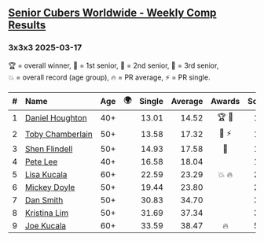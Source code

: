 <style>table {white-space: nowrap;}</style>
<link rel="stylesheet" type="text/css" href="/scw-comp/css/flags.css" />

## [Senior Cubers Worldwide - Weekly Comp Results](/scw-comp/results/)
### 3x3x3 2025-03-17

<span style="white-space: nowrap;">🏆 = overall winner</span>, <span style="white-space: nowrap;">🥇 = 1st senior</span>, <span style="white-space: nowrap;">🥈 = 2nd senior</span>, <span style="white-space: nowrap;">🥉 = 3rd senior</span>, <span style="white-space: nowrap;">💥 = overall record (age group)</span>, <span style="white-space: nowrap;">🔥 = PR average</span>, <span style="white-space: nowrap;">⚡ = PR single</span>.

| # | Name | Age | 🌍 | Single | Average | Awards | Solve 1 | Solve 2 | Solve 3 | Solve 4 | Solve 5 | Video |
| :--: | :-- | :--: | :--: | --: | --: | :--: | --: | --: | --: | --: | --: | :-- |
| 1 | [Daniel Houghton](../../persons/daniel_houghton/333.md) | 40+ | <i class="flag flag-CH" /> | 13.01 | 14.52 | 🏆 🥇 | 17.15 | 15.02 | 13.63 | 14.91 | 13.01 | [Desktop](https://www.facebook.com/events/4062322140668303/permalink/4073597736207410) / [Mobile](https://m.facebook.com/events/4062322140668303?view=permalink&id=4073597736207410) |
| 2 | [Toby Chamberlain](../../persons/toby_chamberlain/333.md) | 50+ | <i class="flag flag-AU" /> | 13.58 | 17.32 | 🥈 ⚡ | 13.58 | 16.96 | 17.10 | 23.08 | 17.90 | [Desktop](https://www.facebook.com/events/4062322140668303/permalink/4074518319448685) / [Mobile](https://m.facebook.com/events/4062322140668303?view=permalink&id=4074518319448685) |
| 3 | [Shen Flindell](../../persons/shen_flindell/333.md) | 50+ | <i class="flag flag-AU" /> | 14.93 | 17.58 | 🥉 | 14.93 | 16.50 | 18.54 | 17.78 | 18.45 | [Desktop](https://www.facebook.com/events/4062322140668303/permalink/4072389279661589) / [Mobile](https://m.facebook.com/events/4062322140668303?view=permalink&id=4072389279661589) |
| 4 | [Pete Lee](../../persons/pete_lee/333.md) | 40+ | <i class="flag flag-GB" /> | 16.58 | 18.04 |  | 17.01 | 17.68 | 16.58 | 19.72 | 19.43 | [Desktop](https://www.facebook.com/events/4062322140668303/permalink/4068762670024250) / [Mobile](https://m.facebook.com/events/4062322140668303?view=permalink&id=4068762670024250) |
| 5 | [Lisa Kucala](../../persons/lisa_kucala/333.md) | 60+ | <i class="flag flag-US" /> | 22.59 | 23.29 | 💥 🔥 | 22.93 | 30.30 | 22.59 | 23.65 | 23.30 | [Desktop](https://www.facebook.com/events/4062322140668303/permalink/4076117285955455) / [Mobile](https://m.facebook.com/events/4062322140668303?view=permalink&id=4076117285955455) |
| 6 | [Mickey Doyle](../../persons/mickey_doyle/333.md) | 50+ | <i class="flag flag-US" /> | 19.44 | 23.80 |  | 24.40 | 26.60 | 19.44 | 28.95 | 20.41 | [Desktop](https://www.facebook.com/events/4062322140668303/permalink/4073862949514222) / [Mobile](https://m.facebook.com/events/4062322140668303?view=permalink&id=4073862949514222) |
| 7 | [Dan Smith](../../persons/dan_smith/333.md) | 50+ | <i class="flag flag-US" /> | 30.83 | 34.70 |  | 33.51 | 30.83 | 33.70 | 36.90 | 40.19 | [Desktop](https://www.facebook.com/events/1685594042052171/permalink/1707241799887395) / [Mobile](https://m.facebook.com/events/1685594042052171?view=permalink&id=1707241799887395) |
| 8 | [Kristina Lim](../../persons/kristina_lim/333.md) | 50+ | <i class="flag flag-US" /> | 31.69 | 37.34 |  | 31.69 | 36.14 | 36.05 | 46.16 | 39.84 | [Desktop](https://www.facebook.com/events/4062322140668303/permalink/4075420079358509) / [Mobile](https://m.facebook.com/events/4062322140668303?view=permalink&id=4075420079358509) |
| 9 | [Joe Kucala](../../persons/joe_kucala/333.md) | 60+ | <i class="flag flag-US" /> | 33.59 | 38.47 | 🔥 | 54.06 | 37.59 | 40.10 | 33.59 | 37.72 | [Desktop](https://www.facebook.com/events/4062322140668303/permalink/4073147369585780) / [Mobile](https://m.facebook.com/events/4062322140668303?view=permalink&id=4073147369585780) |

<!-- Global site tag (gtag.js) - Google Analytics -->
<script async src="https://www.googletagmanager.com/gtag/js?id=UA-86348435-3"></script>
<script>window.dataLayer = window.dataLayer || []; function gtag() {dataLayer.push(arguments);} gtag('js', new Date()); gtag('config', 'UA-86348435-3');</script>
